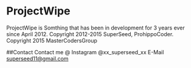 # ProjectWipe
ProjectWipe is Somthing that has been in development for 3 years ever since April 2012. Copyright 2012-2015 SuperSeed, ProhippoCoder. Copyright 2015 MasterCodersGroup

##Contact
Contact me @
Instagram @xx_superseed_xx
E-Mail superseed11@gmail.com

